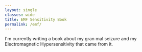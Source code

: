 ```yaml
---
layout: single
classes: wide
title: EMF Sensitivity Book
permalink: /emf/
---
```

I'm currently writing a book about my gran mal seizure and my Electromagnetic Hypersensitivity that came from it.